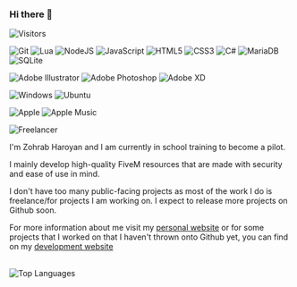 ### Hi there 👋

<img alt="Visitors" src="https://visitor-badge.laobi.icu/badge?page_id=supazorik"/>  

![Git](https://img.shields.io/badge/git-%23F05033.svg?style=flat&logo=git&logoColor=white)
![Lua](https://img.shields.io/badge/lua-%232C2D72.svg?style=flat&logo=lua&logoColor=white)
![NodeJS](https://img.shields.io/badge/node.js-6DA55F?style=flat&logo=node.js&logoColor=white)
![JavaScript](https://img.shields.io/badge/javascript-%23323330.svg?style=flat&logo=javascript&logoColor=%23F7DF1E)
![HTML5](https://img.shields.io/badge/html5-%23E34F26.svg?style=flat&logo=html5&logoColor=white)
![CSS3](https://img.shields.io/badge/css3-%231572B6.svg?style=flat&logo=css3&logoColor=white)
![C#](https://img.shields.io/badge/c%23-%23239120.svg?style=flat&logo=c-sharp&logoColor=white)
![MariaDB](https://img.shields.io/badge/MariaDB-003545?style=flat&logo=mariadb&logoColor=white)
![SQLite](https://img.shields.io/badge/sqlite-%2307405e.svg?style=flat&logo=sqlite&logoColor=white)

![Adobe Illustrator](https://img.shields.io/badge/adobe%20illustrator-%23FF9A00.svg?style=flat&logo=adobe%20illustrator&logoColor=white)
![Adobe Photoshop](https://img.shields.io/badge/adobe%20photoshop-%2331A8FF.svg?style=flat&logo=adobe%20photoshop&logoColor=white)
![Adobe XD](https://img.shields.io/badge/Adobe%20XD-470137?style=flat&logo=Adobe%20XD&logoColor=#FF61F6)

![Windows](https://img.shields.io/badge/Windows-0078D6?style=flat&logo=windows&logoColor=white)
![Ubuntu](https://img.shields.io/badge/Ubuntu-E95420?style=flat&logo=ubuntu&logoColor=white)

![Apple](https://img.shields.io/badge/Apple-%23000000.svg?style=flat&logo=apple&logoColor=white)
![Apple Music](https://img.shields.io/badge/Apple_Music-9933CC?style=flat&logo=apple-music&logoColor=white)

![Freelancer](https://img.shields.io/badge/Freelancer-29B2FE?style=Flat-square&logo=Freelancer&logoColor=white)

<!--
**supazorik/supazorik** is a ✨ _special_ ✨ repository because its `README.md` (this file) appears on your GitHub profile.

Here are some ideas to get you started:

- 🔭 I’m currently working on ...
- 🌱 I’m currently learning ...
- 👯 I’m looking to collaborate on ...
- 🤔 I’m looking for help with ...
- 💬 Ask me about ...
- 📫 How to reach me: ...
- 😄 Pronouns: ...
- ⚡ Fun fact: ...
-->
I'm Zohrab Haroyan and I am currently in school training to become a pilot.  

I mainly develop high-quality FiveM resources that are made with security and ease of use in mind.

I don't have too many public-facing projects as most of the work I do is freelance/for projects I am working on. I expect to release more projects on Github soon.

For more information about me visit my [personal website](https://superzorik.com) or for some projects that I worked on that I haven't thrown onto Github yet, you can find on my [development website](https://s.superz.dev)
<p>
    <br/>
    <img alt="Top Languages" src="https://github-readme-stats.vercel.app/api/top-langs/?username=supazorik&layout=compact&hide_border=true&theme=dark&langs_count=999">
    <br/>
<!--     <img alt="GitHub Statistics" src="https://github-readme-stats.vercel.app/api?username=supazorik&hide_border=true&theme=dark&count_private=true&show_icons=true&include_all_commits=true"> -->
</p>
